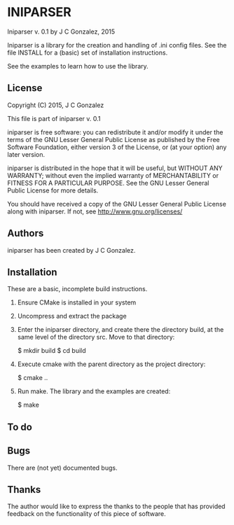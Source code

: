 INIPARSER
======================

Iniparser v. 0.1  by J C Gonzalez, 2015

Iniparser is a library for the creation and handling of .ini config files.
See the file INSTALL for a (basic) set of installation instructions.

See the examples to learn how to use the library.

License
-------

Copyright (C) 2015, J C Gonzalez

This file is part of iniparser v. 0.1 

iniparser is free software: you can redistribute it and/or modify it
under the terms of the GNU Lesser General Public License as published by
the Free Software Foundation, either version 3 of the License, or (at your
option) any later version.

iniparser is distributed in the hope that it will be useful, but WITHOUT
ANY WARRANTY; without even the implied warranty of MERCHANTABILITY or
FITNESS FOR A PARTICULAR PURPOSE.  See the GNU Lesser General Public
License for more details.

You should have received a copy of the GNU Lesser General Public License
along with iniparser.  If not, see <http://www.gnu.org/licenses/>

Authors
-------

iniparser has been created by J C Gonzalez.

Installation
------------

These are a basic, incomplete build instructions. 

1. Ensure CMake is installed in your system

2. Uncompress and extract the package

3. Enter the iniparser directory, and create there the directory
   build, at the same level of the directory src.  Move to that
   directory:

      $ mkdir build
      $ cd build

4. Execute cmake with the parent directory as the project directory:

      $ cmake ..

5. Run make.  The library and the examples are created:

      $ make

To do
-----


Bugs
----

There are (not yet) documented bugs.

Thanks
------

The author would like to express the thanks to the people that has
provided feedback on the functionality of this piece of software.
